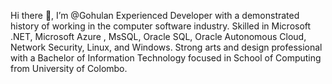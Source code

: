 Hi there 👋, I’m @Gohulan
Experienced Developer with a demonstrated history of working in the computer software industry. Skilled in Microsoft .NET, Microsoft Azure , MsSQL, Oracle SQL, Oracle Autonomous Cloud, Network Security, Linux, and Windows. Strong arts and design professional with a Bachelor of Information Technology focused in School of Computing from University of Colombo.

<!---
Gohulan/Gohulan is a ✨ special ✨ repository because its `README.md` (this file) appears on your GitHub profile.
You can click the Preview link to take a look at your changes.
--->
